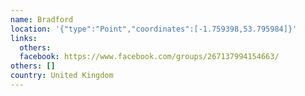 ```yaml
---
name: Bradford
location: '{"type":"Point","coordinates":[-1.759398,53.795984]}'
links:
  others: 
  facebook: https://www.facebook.com/groups/267137994154663/
others: []
country: United Kingdom
---
```

